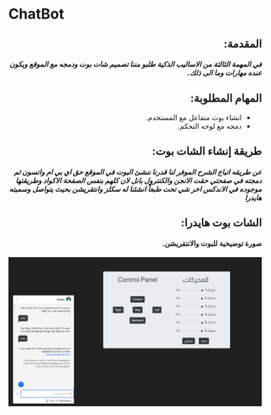 # ChatBot



<div dir="rtl">

## المقدمة:

##### في المهمة الثالثة من الاساليب الذكية طلبو مننا تصميم شات بوت ودمجه مع الموقع ويكون عنده مهارات وما الى ذلك.


## المهام المطلوبة:


<ul>
  <li>انشاء بوت متفاعل مع المستخدم.</li>
  <li>دمجه مع لوحه التحكم.</li>
  

</ul>

## طريقة إنشاء الشات بوت:
 
##### عن طريقه اتباع الشرح الموفر لنا قدرنا ننشئ البوت في الموقع حق اي بي ام واتسون ثم دمجته في صفحتي حقت الانجن والكنترول بانل لان كلهم بنفس الصفحة الاكواد وطريقتها موجوده في الاندكس اخر شي تحت طبعاً انشئنا له سكلز وانتقريشن بحيث يتواصل وسميته هايدرا 




## الشات بوت هايدرا:

#### صورة توضيحية للبوت والانتقريشن.

![](ChatBot.jpg)






  
  
  
